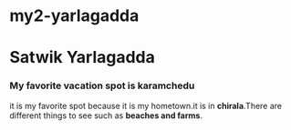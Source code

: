 # my2-yarlagadda

# Satwik Yarlagadda
### My favorite vacation spot is karamchedu
it is my favorite spot because it is my hometown.it is in **chirala**.There are different things to see such as **beaches and farms**.